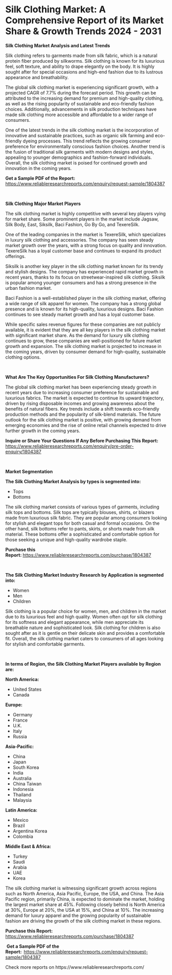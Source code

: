 <p><h1>Silk Clothing Market: A Comprehensive Report of its Market Share & Growth Trends 2024 - 2031</h1></p><p><strong>Silk Clothing Market Analysis and Latest Trends</strong></p>
<p><p>Silk clothing refers to garments made from silk fabric, which is a natural protein fiber produced by silkworms. Silk clothing is known for its luxurious feel, soft texture, and ability to drape elegantly on the body. It is highly sought after for special occasions and high-end fashion due to its lustrous appearance and breathability.</p><p>The global silk clothing market is experiencing significant growth, with a projected CAGR of 7.7% during the forecast period. This growth can be attributed to the increasing demand for premium and high-quality clothing, as well as the rising popularity of sustainable and eco-friendly fashion choices. Additionally, advancements in silk production techniques have made silk clothing more accessible and affordable to a wider range of consumers.</p><p>One of the latest trends in the silk clothing market is the incorporation of innovative and sustainable practices, such as organic silk farming and eco-friendly dyeing processes. This trend reflects the growing consumer preference for environmentally conscious fashion choices. Another trend is the fusion of traditional silk garments with modern designs and styles, appealing to younger demographics and fashion-forward individuals. Overall, the silk clothing market is poised for continued growth and innovation in the coming years.</p></p>
<p><strong>Get a Sample PDF of the Report:&nbsp;</strong> <a href="https://www.reliableresearchreports.com/enquiry/request-sample/1804387">https://www.reliableresearchreports.com/enquiry/request-sample/1804387</a></p>
<p>&nbsp;</p>
<p><strong>Silk Clothing Major Market Players</strong></p>
<p><p>The silk clothing market is highly competitive with several key players vying for market share. Some prominent players in the market include Jagsaw, Silk Body, East, Siksilk, Baci Fashion, Go By Go, and TexereSilk. </p><p>One of the leading companies in the market is TexereSilk, which specializes in luxury silk clothing and accessories. The company has seen steady market growth over the years, with a strong focus on quality and innovation. TexereSilk has a loyal customer base and continues to expand its product offerings.</p><p>Siksilk is another key player in the silk clothing market known for its trendy and stylish designs. The company has experienced rapid market growth in recent years, thanks to its focus on streetwear-inspired silk clothing. Siksilk is popular among younger consumers and has a strong presence in the urban fashion market.</p><p>Baci Fashion is a well-established player in the silk clothing market, offering a wide range of silk apparel for women. The company has a strong global presence and is known for its high-quality, luxurious designs. Baci Fashion continues to see steady market growth and has a loyal customer base.</p><p>While specific sales revenue figures for these companies are not publicly available, it is evident that they are all key players in the silk clothing market with significant market share. As the demand for luxury silk clothing continues to grow, these companies are well-positioned for future market growth and expansion. The silk clothing market is projected to increase in the coming years, driven by consumer demand for high-quality, sustainable clothing options.</p></p>
<p>&nbsp;</p>
<p><strong>What Are The Key Opportunities For Silk Clothing Manufacturers?</strong></p>
<p><p>The global silk clothing market has been experiencing steady growth in recent years due to increasing consumer preference for sustainable and luxurious fabrics. The market is expected to continue its upward trajectory, driven by rising disposable incomes and growing awareness about the benefits of natural fibers. Key trends include a shift towards eco-friendly production methods and the popularity of silk-blend materials. The future outlook for the silk clothing market is positive, with growing demand from emerging economies and the rise of online retail channels expected to drive further growth in the coming years.</p></p>
<p><strong>Inquire or Share Your Questions If Any Before Purchasing This Report:</strong> <a href="https://www.reliableresearchreports.com/enquiry/pre-order-enquiry/1804387">https://www.reliableresearchreports.com/enquiry/pre-order-enquiry/1804387</a></p>
<p>&nbsp;</p>
<p><strong>Market Segmentation</strong></p>
<p><strong>The Silk Clothing Market Analysis by types is segmented into:</strong></p>
<p><ul><li>Tops</li><li>Bottoms</li></ul></p>
<p><p>The silk clothing market consists of various types of garments, including silk tops and bottoms. Silk tops are typically blouses, shirts, or blazers made from luxurious silk fabric. They are popular among consumers looking for stylish and elegant tops for both casual and formal occasions. On the other hand, silk bottoms refer to pants, skirts, or shorts made from silk material. These bottoms offer a sophisticated and comfortable option for those seeking a unique and high-quality wardrobe staple.</p></p>
<p><strong>Purchase this Report:&nbsp;</strong><a href="https://www.reliableresearchreports.com/purchase/1804387">https://www.reliableresearchreports.com/purchase/1804387</a></p>
<p>&nbsp;</p>
<p><strong>The Silk Clothing Market Industry Research by Application is segmented into:</strong></p>
<p><ul><li>Women</li><li>Men</li><li>Children</li></ul></p>
<p><p>Silk clothing is a popular choice for women, men, and children in the market due to its luxurious feel and high quality. Women often opt for silk clothing for its softness and elegant appearance, while men appreciate its breathable nature and sophisticated look. Silk clothing for children is also sought after as it is gentle on their delicate skin and provides a comfortable fit. Overall, the silk clothing market caters to consumers of all ages looking for stylish and comfortable garments.</p></p>
<p>&nbsp;</p>
<p><strong>In terms of Region, the Silk Clothing Market Players available by Region are:</strong></p>
<p>
    <p> <strong> North America: </strong>
        <ul>
            <li>United States</li>
            <li>Canada</li>
        </ul>
        </p> 
    <p> <strong> Europe: </strong>
        <ul>
            <li>Germany</li>
            <li>France</li>
            <li>U.K.</li>
            <li>Italy</li>
            <li>Russia</li>
        </ul>
        </p> 
    <p> <strong> Asia-Pacific: </strong>
        <ul>
            <li>China</li>
            <li>Japan</li>
            <li>South Korea</li>
            <li>India</li>
            <li>Australia</li>
            <li>China Taiwan</li>
            <li>Indonesia</li>
            <li>Thailand</li>
            <li>Malaysia</li>
        </ul>
        </p> 
    <p> <strong> Latin America: </strong>
        <ul>
            <li>Mexico</li>
            <li>Brazil</li>
            <li>Argentina Korea</li>
            <li>Colombia</li>
        </ul>
        </p> 
    <p> <strong> Middle East & Africa: </strong>
        <ul>
            <li>Turkey</li>
            <li>Saudi</li>
            <li>Arabia</li>
            <li>UAE</li>
            <li>Korea</li>
        </ul>
    </p>
    </p>
<p><p>The silk clothing market is witnessing significant growth across regions such as North America, Asia Pacific, Europe, the USA, and China. The Asia Pacific region, primarily China, is expected to dominate the market, holding the largest market share at 45%. Following closely behind is North America at 30%, Europe at 20%, the USA at 15%, and China at 10%. The increasing demand for luxury apparel and the growing popularity of sustainable fashion are driving the growth of the silk clothing market in these regions.</p></p>
<p><strong>Purchase this Report: </strong><a href="https://www.reliableresearchreports.com/purchase/1804387">https://www.reliableresearchreports.com/purchase/1804387</a></p>
<p>&nbsp;<strong>Get a Sample PDF of the Report:&nbsp;&nbsp;</strong><a href="https://www.reliableresearchreports.com/enquiry/request-sample/1804387">https://www.reliableresearchreports.com/enquiry/request-sample/1804387</a></p>
<p><strong></strong></p>
<p>Check more reports on https://www.reliableresearchreports.com/</p>